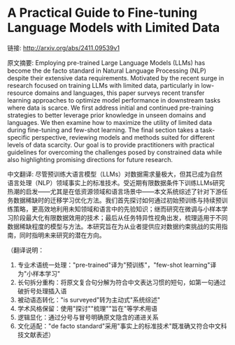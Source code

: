 # A Practical Guide to Fine-tuning Language Models with Limited Data

链接: http://arxiv.org/abs/2411.09539v1

原文摘要:
Employing pre-trained Large Language Models (LLMs) has become the de facto
standard in Natural Language Processing (NLP) despite their extensive data
requirements. Motivated by the recent surge in research focused on training
LLMs with limited data, particularly in low-resource domains and languages,
this paper surveys recent transfer learning approaches to optimize model
performance in downstream tasks where data is scarce. We first address initial
and continued pre-training strategies to better leverage prior knowledge in
unseen domains and languages. We then examine how to maximize the utility of
limited data during fine-tuning and few-shot learning. The final section takes
a task-specific perspective, reviewing models and methods suited for different
levels of data scarcity. Our goal is to provide practitioners with practical
guidelines for overcoming the challenges posed by constrained data while also
highlighting promising directions for future research.

中文翻译:
尽管预训练大语言模型（LLMs）对数据需求量极大，但其已成为自然语言处理（NLP）领域事实上的标准技术。受近期有限数据条件下训练LLMs研究热潮的启发——尤其是在低资源领域和语言场景中——本文系统综述了针对下游任务数据稀缺时的迁移学习优化方法。我们首先探讨如何通过初始预训练与持续预训练策略，更高效地利用未知领域和语言中的先验知识；继而研究在微调与小样本学习阶段最大化有限数据效用的技术；最后从任务特异性视角出发，梳理适用于不同数据稀缺程度的模型与方法。本研究旨在为从业者提供应对数据约束挑战的实用指南，同时指明未来研究的潜在方向。  

（翻译说明：  
1. 专业术语统一处理："pre-trained"译为"预训练"，"few-shot learning"译为"小样本学习"  
2. 长句拆分重构：将原文复合句分解为符合中文表达习惯的短句，如第一句通过破折号处理插入语  
3. 被动语态转化："is surveyed"转为主动式"系统综述"  
4. 学术风格保留：使用"探讨""梳理""旨在"等学术用语  
5. 逻辑显化：通过分号与冒号明确原文隐含的递进关系  
6. 文化适配："de facto standard"采用"事实上的标准技术"既准确又符合中文科技文献表述）

